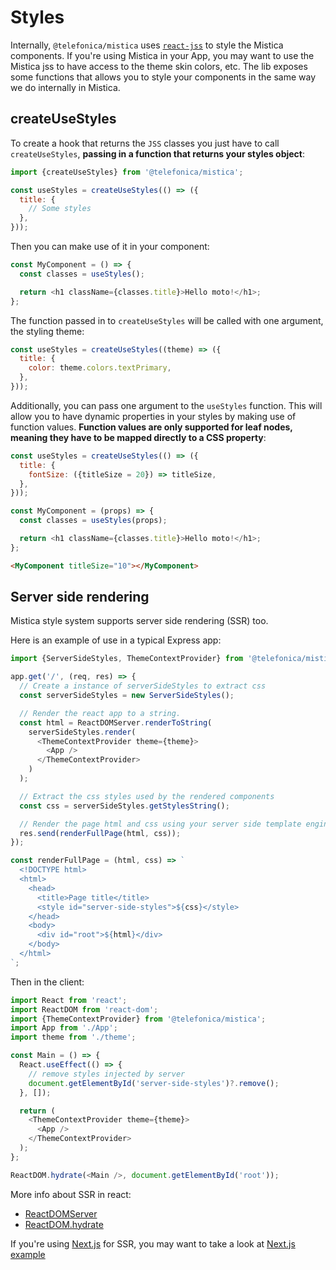# Styles

Internally, `@telefonica/mistica` uses [`react-jss`](https://cssinjs.org/react-jss/?v=v10.0.0) to style the
Mistica components. If you're using Mistica in your App, you may want to use the Mistica jss to have access to
the theme skin colors, etc. The lib exposes some functions that allows you to style your components in the
same way we do internally in Mistica.

## createUseStyles

To create a hook that returns the `JSS` classes you just have to call `createUseStyles`, **passing in a
function that returns your styles object**:

```javascript
import {createUseStyles} from '@telefonica/mistica';

const useStyles = createUseStyles(() => ({
  title: {
    // Some styles
  },
}));
```

Then you can make use of it in your component:

```javascript
const MyComponent = () => {
  const classes = useStyles();

  return <h1 className={classes.title}>Hello moto!</h1>;
};
```

The function passed in to `createUseStyles` will be called with one argument, the styling theme:

```javascript
const useStyles = createUseStyles((theme) => ({
  title: {
    color: theme.colors.textPrimary,
  },
}));
```

Additionally, you can pass one argument to the `useStyles` function. This will allow you to have dynamic
properties in your styles by making use of function values. **Function values are only supported for leaf
nodes, meaning they have to be mapped directly to a CSS property**:

```javascript
const useStyles = createUseStyles(() => ({
  title: {
    fontSize: ({titleSize = 20}) => titleSize,
  },
}));

const MyComponent = (props) => {
  const classes = useStyles(props);

  return <h1 className={classes.title}>Hello moto!</h1>;
};
```

```html
<MyComponent titleSize="10"></MyComponent>
```

## Server side rendering

Mistica style system supports server side rendering (SSR) too.

Here is an example of use in a typical Express app:

```javascript
import {ServerSideStyles, ThemeContextProvider} from '@telefonica/mistica';

app.get('/', (req, res) => {
  // Create a instance of serverSideStyles to extract css
  const serverSideStyles = new ServerSideStyles();

  // Render the react app to a string.
  const html = ReactDOMServer.renderToString(
    serverSideStyles.render(
      <ThemeContextProvider theme={theme}>
        <App />
      </ThemeContextProvider>
    )
  );

  // Extract the css styles used by the rendered components
  const css = serverSideStyles.getStylesString();

  // Render the page html and css using your server side template engine
  res.send(renderFullPage(html, css));
});
```

```javascript
const renderFullPage = (html, css) => `
  <!DOCTYPE html>
  <html>
    <head>
      <title>Page title</title>
      <style id="server-side-styles">${css}</style>
    </head>
    <body>
      <div id="root">${html}</div>
    </body>
  </html>
`;
```

Then in the client:

```javascript
import React from 'react';
import ReactDOM from 'react-dom';
import {ThemeContextProvider} from '@telefonica/mistica';
import App from './App';
import theme from './theme';

const Main = () => {
  React.useEffect(() => {
    // remove styles injected by server
    document.getElementById('server-side-styles')?.remove();
  }, []);

  return (
    <ThemeContextProvider theme={theme}>
      <App />
    </ThemeContextProvider>
  );
};

ReactDOM.hydrate(<Main />, document.getElementById('root'));
```

More info about SSR in react:

- [ReactDOMServer](https://reactjs.org/docs/react-dom-server.html)
- [ReactDOM.hydrate](https://reactjs.org/docs/react-dom.html#hydrate)

If you're using [Next.js](https://nextjs.org/) for SSR, you may want to take a look at
[Next.js example](../examples/next)
